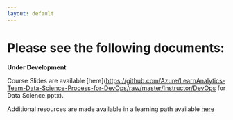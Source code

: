 ```yaml
---
layout: default
---
```


# Please see the following documents:

**Under Development** 

Course Slides are available [here](https://github.com/Azure/LearnAnalytics-Team-Data-Science-Process-for-DevOps/raw/master/Instructor/DevOps for Data Science.pptx).

Additional resources are made available in a learning path available [here](https://github.com/Azure/LearnAnalytics-Team-Data-Science-Process-for-DevOps/blob/master/Instructions/Learning%20Path%20-%20Devops%20for%20Data%20Science.md)
